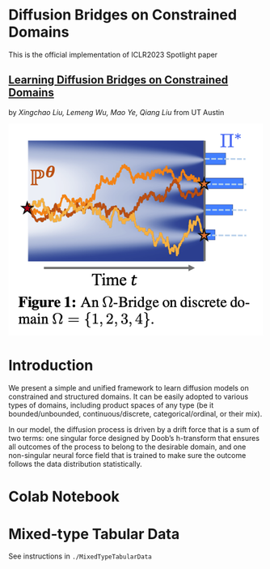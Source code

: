 # Diffusion Bridges on Constrained Domains
This is the official implementation of ICLR2023 Spotlight paper 
## [Learning Diffusion Bridges on Constrained Domains](https://openreview.net/forum?id=WH1yCa0TbB) 
by *Xingchao Liu, Lemeng Wu, Mao Ye, Qiang Liu* from UT Austin

![fig1](./github_misc/fig1.png)

# Introduction
We present a simple and unified framework to learn diffusion models on constrained and structured domains. It can be easily adopted to various
types of domains, including product spaces of any type (be it bounded/unbounded, continuous/discrete, categorical/ordinal, or their mix).

In our model, the diffusion process is driven by a drift force that is a sum of two terms: one singular force designed by Doob’s h-transform that ensures all outcomes of the process to belong to the desirable domain, and one non-singular neural force field that is
trained to make sure the outcome follows the data distribution statistically.

# Colab Notebook

# Mixed-type Tabular Data

See instructions in ```./MixedTypeTabularData```


